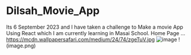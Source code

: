 # Dilsah_Movie_App
Its 6 September 2023 and I have taken a challenge to Make a movie App Using React which I am currently learning in Masai School.
Home Page ...
https://mcdn.wallpapersafari.com/medium/24/74/zgeTuV.jpg
![image](https://github.com/dilsah786/Dilsah_Movie_App/assets/120841935/ad7f6b9e-a839-42f8-9058-5b56b34d096a)
!(image.png)